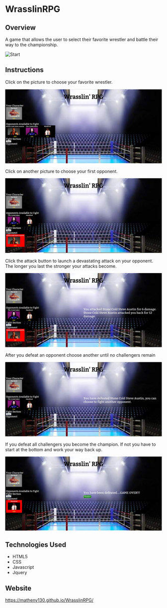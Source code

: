 # WrasslinRPG

## Overview

A game that allows the user to select their favorite wrestler and battle their way to the championship.

![Start](.assets/images/start.jpg)

## Instructions

Click on the picture to choose your favorite wrestler.

![Choose a fighter](./assets/images/fighter.jpg)

Click on another picture to choose your first opponent.

![Choose an opponent](./assets/images/opponent.jpg)

Click the attack button to launch a devastating attack on your opponent. The longer you last the stronger your attacks become.

![Fight!](./assets/images/fight.jpg)

After you defeat an opponent choose another until no challengers remain

![Win](./assets/images/win.jpg)

If you defeat all challengers you become the champion. If not you have to start at the bottom and work your way back up.

![Loss](./assets/images/over.jpg)


## Technologies Used

* HTML5
* CSS
* Javascript
* Jquery

## Website

https://matheny130.github.io/WrasslinRPG/